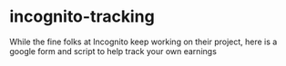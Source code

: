 # incognito-tracking
While the fine folks at Incognito keep working on their project, here is a google form and script to help track your own earnings
